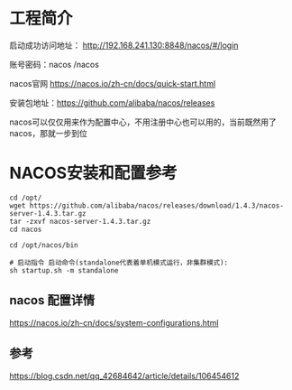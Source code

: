 # 工程简介

启动成功访问地址： http://192.168.241.130:8848/nacos/#/login

账号密码：nacos /nacos

nacos官网 https://nacos.io/zh-cn/docs/quick-start.html

安装包地址：https://github.com/alibaba/nacos/releases

nacos可以仅仅用来作为配置中心，不用注册中心也可以用的，当前既然用了nacos，那就一步到位

# NACOS安装和配置参考

```
cd /opt/
wget https://github.com/alibaba/nacos/releases/download/1.4.3/nacos-server-1.4.3.tar.gz
tar -zxvf nacos-server-1.4.3.tar.gz
cd nacos
```

```
cd /opt/nacos/bin

# 启动指令 启动命令(standalone代表着单机模式运行，非集群模式):
sh startup.sh -m standalone
```

## nacos 配置详情

https://nacos.io/zh-cn/docs/system-configurations.html

## 参考

https://blog.csdn.net/qq_42684642/article/details/106454612

